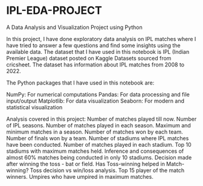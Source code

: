 # IPL-EDA-PROJECT
A Data Analysis and Visualization Project using Python

In this project, I have done exploratory data analysis on IPL matches where I have tried to answer a few questions and find some insights using the available data. The dataset that I have used in this notebook is IPL (Indian Premier League) dataset posted on Kaggle Datasets sourced from cricsheet. The dataset has information about IPL matches from 2008 to 2022.

The Python packages that I have used in this notebook are:

NumPy: For numerical computations
Pandas: For data processing and file input/output
Matplotlib: For data visualization
Seaborn: For modern and statistical visualization

Analysis covered in this project:
Number of matches played till now.
Number of IPL seasons.
Number of matches played in each season.
Maximum and minimum matches in a season.
Number of matches won by each team.
Number of finals won by a team.
Number of stadiums where IPL matches have been conducted.
Number of matches played in each stadium.
Top 10 stadiums with maximum matches held.
Inference and consequences of almost 60% matches being conducted in only 10 stadiums.
Decision made after winning the toss - bat or field.
Has Toss-winning helped in Match-winning?
Toss decision vs win/loss analysis.
Top 15 player of the match winners.
Umpires who have umpired in maximum matches.
